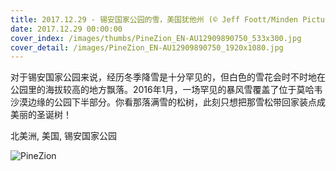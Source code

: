 ```yaml
---
title: 2017.12.29 - 锡安国家公园的雪，美国犹他州 (© Jeff Foott/Minden Pictures)
date: 2017.12.29 00:00:00
cover_index: /images/thumbs/PineZion_EN-AU12909890750_533x300.jpg
cover_detail: /images/PineZion_EN-AU12909890750_1920x1080.jpg
---
```


对于锡安国家公园来说，经历冬季降雪是十分罕见的，但白色的雪花会时不时地在公园里的海拔较高的地方飘落。2016年1月，一场罕见的暴风雪覆盖了位于莫哈韦沙漠边缘的公园下半部分。你看那落满雪的松树，此刻只想把那雪松带回家装点成美丽的圣诞树！

北美洲, 美国, 锡安国家公园

![PineZion](/images/PineZion_EN-AU12909890750_1920x1080.jpg)
